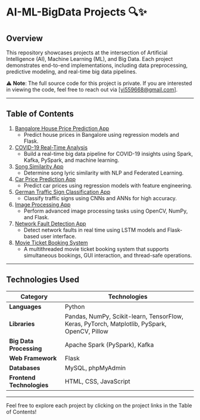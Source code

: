# AI-ML-BigData Projects 🔍✨

## Overview

This repository showcases projects at the intersection of Artificial Intelligence (AI), Machine Learning (ML), and Big Data. Each project demonstrates end-to-end implementations, including data preprocessing, predictive modeling, and real-time big data pipelines.

⚠️ **Note**: The full source code for this project is private. If you are interested in viewing the code, feel free to reach out via [yi559668@gmail.com].

---

## Table of Contents

1. [Bangalore House Price Prediction App](./Bangalore_House_price_prediction_app)
   - Predict house prices in Bangalore using regression models and Flask.
2. [COVID-19 Real-Time Analysis](./covid-19-real-time-analysis)
   - Build a real-time big data pipeline for COVID-19 insights using Spark, Kafka, PySpark, and machine learning.
3. [Song Similarity App](./Song_similarity_app)
   - Determine song lyric similarity with NLP and Federated Learning.
4. [Car Price Prediction App](./Car_price_prediction_app)
   - Predict car prices using regression models with feature engineering.
5. [German Traffic Sign Classification App](./German_traffic_sign_recognition_app)
   - Classify traffic signs using CNNs and ANNs for high accuracy.
6. [Image Processing App](./ImageProcessingApp)
   - Perform advanced image processing tasks using OpenCV, NumPy, and Flask.
7. [Network Fault Detection App](./Network_Fault_Detection_App)
   - Detect network faults in real time using LSTM models and Flask-based user interface.
8. [Movie Ticket Booking System](./MovieTicketBooking)
   - A multithreaded movie ticket booking system that supports simultaneous bookings, GUI interaction, and thread-safe operations.

---

## Technologies Used

| **Category**             | **Technologies**                                                                                      |
|--------------------------|------------------------------------------------------------------------------------------------------|
| **Languages**            | Python                                                                                              |
| **Libraries**            | Pandas, NumPy, Scikit-learn, TensorFlow, Keras, PyTorch, Matplotlib, PySpark, OpenCV, Pillow        |
| **Big Data Processing**  | Apache Spark (PySpark), Kafka                                                                        |
| **Web Framework**        | Flask                                                                                               |
| **Databases**            | MySQL, phpMyAdmin                                                                                   |
| **Frontend Technologies**| HTML, CSS, JavaScript                                                                               |

---

Feel free to explore each project by clicking on the project links in the Table of Contents!
